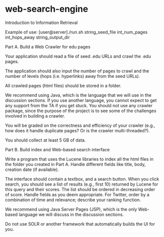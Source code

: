 web-search-engine
=================

Introduction to Information Retrieval

Example of use:
[user@server]./run.sh string_seed_file int_num_pages int_hops_away string_output_dir


Part A.
Build a Web Crawler for edu pages

Your application should read a file of seed .edu URLs and crawl the .edu pages.

The application should also input the number of pages to crawl and the number of levels (hops (i.e. hyperlinks) away from the seed URLs).

All crawled pages (html files) should be stored in a folder.

We recommend using Java, which is the language that we will use in the discussion sections. If you use another language, you cannot expect to get any support from the TA if you get stuck. You should not use any crawler package, since the purpose of the project is to see some of the challenges involved in building a crawler.

You will be graded on the correctness and efficiency of your crawler (e.g., how does it handle duplicate pages? Or is the crawler multi-threaded?).

You should collect at least 5 GB of data.


Part B.
Build index and Web-based search interface

Write a program that uses the Lucene libraries to index all the html files in the folder you created in Part A. Handle different fields like title, body, creation date (if available).


The interface should contain a textbox, and a search button. When you click search, you should see a list of results (e.g., first 10) returned by Lucene for this query and their scores.  The list should be ordered in decreasing order of score. Handle fields as you deem appropriate. For Twitter, order by a combination of time and relevance; describe your ranking function.

We recommend using Java Server Pages (JSP), which is the only Web-based language we will discuss in the discussion sections.

Do not use SOLR or another framework that automatically builds the UI for you.

